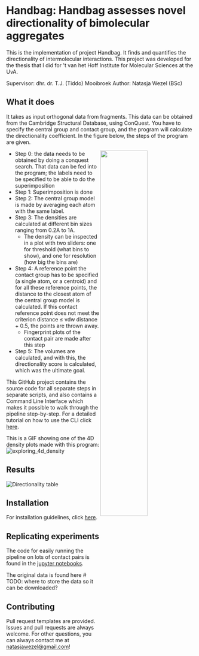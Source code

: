 # Handbag: Handbag assesses novel directionality of bimolecular aggregates
This is the implementation of project Handbag. It finds and quantifies the directionality of intermolecular interactions. This project was developed for the thesis that I did for 't van het Hoff Institute for Molecular Sciences at the UvA.

Supervisor: dhr. dr. T.J. (Tiddo) Mooibroek
Author: Natasja Wezel (BSc)

## What it does
It takes as input orthogonal data from fragments. This data can be obtained from the Cambridge Structural Database, using ConQuest. You have to specify the central group and contact group, and the program will calculate the directionality coefficient. In the figure below, the steps of the program are given.

<img align="right" src="figures/pipeline_and_results.png" width=50%>

* Step  0: the  data  needs  to be obtained by doing a conquest search. That  data can be fed into the program; the labels need to be specified to be able to do the superimposition
* Step 1: Superimposition is done
* Step 2: The central group model is made by averaging each atom with the same label. 
* Step 3: The densities are calculated at different bin sizes ranging from 0.2A to 1A.
    * The density can be inspected in a plot with two sliders: one for threshold (what bins to show), and one for resolution (how big the bins are)
* Step 4: A reference point the contact group has to be specified (a single atom, or a centroid) and for all these reference points, the distance to the closest atom of the central group model is calculated. If this contact reference point does not meet the criterion distance $\leq$ vdw distance + 0.5, the points are thrown away.
    * Fingerprint plots of the contact pair are made after this step
* Step 5: The volumes are calculated, and with this, the directionality score is calculated, which was the ultimate goal.

This GitHub project contains the source code for all separate steps in separate scripts, and also contains a Command Line Interface which makes it possible to walk through the pipeline step-by-step. For a detailed tutorial on how to use the CLI click [here](docs/TUTORIAL.md).

This is a GIF showing one of the 4D density plots made with this program:
![exploring_4d_density](https://user-images.githubusercontent.com/31653745/112475012-9de7cd80-8d70-11eb-84ee-f022a2cfa62d.gif)

## Results
![Directionality table](./figures/plots/directionalities_10_03_rcome_ret_kmeans_res05_free_volume.svg)

## Installation
For installation guidelines, click [here](INSTALLATION.md).

## Replicating experiments
The code for easily running the pipeline on lots of contact pairs is found in the [jupyter notebooks](src/notebooks).

The original data is found here # TODO: where to store the data so it can be downloaded?

## Contributing
Pull request templates are provided. Issues and pull requests are always welcome.
For other questions, you can always contact me at natasjawezel@gmail.com!
